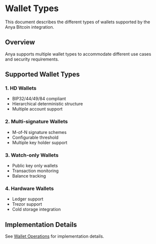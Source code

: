 # Wallet Types

This document describes the different types of wallets supported by the Anya Bitcoin integration.

## Overview

Anya supports multiple wallet types to accommodate different use cases and security requirements.

## Supported Wallet Types

### 1. HD Wallets
- BIP32/44/49/84 compliant
- Hierarchical deterministic structure
- Multiple account support

### 2. Multi-signature Wallets
- M-of-N signature schemes
- Configurable threshold
- Multiple key holder support

### 3. Watch-only Wallets
- Public key only wallets
- Transaction monitoring
- Balance tracking

### 4. Hardware Wallets
- Ledger support
- Trezor support
- Cold storage integration

## Implementation Details

See [Wallet Operations](wallet-operations.md) for implementation details.
